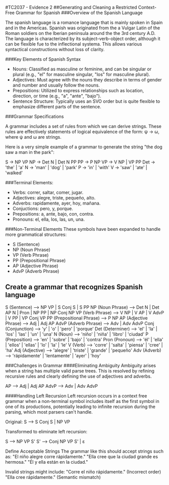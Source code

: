 #TC2037 - Evidence 2
##Generating and Cleaning a Restricted Context-Free Grammar for Spanish
###Overview of the Spanish Language

The spanish language is a romance language that is mainly spoken in Spain and in the Americas. Spanish was originated from the a Vulgar Latin of the Roman soldiers on the Iberian peninsula around the the 3rd century A.D. The language is characterized by its subject-verb-object order, although it can be flexible fue to the inflectional systema. This allows various syntactical constructions without loss of clarity. 

###Key Elements of Spanish Syntax
- Nouns: Classified as masculine or feminine, and can be singular or plural (e.g., "el" for masculine singular, "los" for masculine plural).
- Adjectives: Must agree with the nouns they describe in terms of gender and number and usually follow the nouns.
- Prepositions: Utilized to express relationships such as location, direction, or time (e.g., "a", "ante", "bajo").
- Sentence Structure: Typically uses an SVO order but is quite flexible to emphasize different parts of the sentence.

###Grammar Specifications

A grammar includes a set of rules from which we can derive strings. These rules are effectively statements of logical equivalence of the form: ψ → ω, where ψ and ω are strings.

Here is a very simple example of a grammar to generate the string "the dog saw a man in the park": 

S -> NP VP
NP -> Det N | Det N PP
PP -> P NP
VP -> V NP | VP PP
Det -> 'the' | 'a'
N -> 'man' | 'dog' | 'park'
P -> 'in' | 'with'
V -> 'saw' | 'ate' | 'walked'



###Terminal Elements:
- Verbs: correr, saltar, comer, jugar.
- Adjectives: alegre, triste, pequeño, alto.
- Adverbs: rapidamente, ayer, hoy, mañana.
- Conjuctions: pero, y, porque.
- Prepositions: a, ante, bajo, con, contra.
- Pronouns: el, ella, los, las, un, una. 

###Non-Terminal Elements
These symbols have been expanded to handle more grammatical structures:
- S (Sentence)
- NP (Noun Phrase)
- VP (Verb Phrase)
- PP (Prepositional Phrase)
- AP (Adjective Phrase)
- AdvP (Adverb Phrase)

## Create a grammar that recognizes Spanish language
S (Sentence) -->  NP VP | S Conj S | S PP
NP (Noun Phrase) --> Det N | Det AP N | Pron | NP PP | NP Conj NP
VP (Verb Phrase) --> V NP | V AP | V AdvP | V PP | VP Conj VP
PP (Prepositional Phrase) --> P NP
AP (Adjective Phrase) --> Adj | Adj AP
AdvP (Adverb Phrase) --> Adv | Adv AdvP
Conj (Conjunction) --> 'y' | 'o' | 'pero' | 'porque'
Det (Determiner) -->  'el' | 'la' | 'los' | 'las' | 'un' | 'una'
N (Noun) --> 'niño' | 'niña' | 'libro' | 'ciudad'
P (Preposition) --> 'en' | 'sobre' | 'bajo' | 'contra'
Pron (Pronoun) --> 'él' | 'ella' | 'ellos' | 'ellas' | 'lo' | 'la' | 'le'
V (Verb) -->  'corre' | 'salta' | 'piensa' | 'cree' | 'ha'
Adj (Adjective) --> 'alegre' | 'triste' | 'grande' | 'pequeño'
Adv (Adverb) -->  'rápidamente' | 'lentamente' | 'ayer' | 'hoy'

###Challenges in Grammar
####Eliminating Ambiguity
Ambiguity arises when a string has multiple valid parse trees. This is resolved by refining recursive rules and clearly defining the use of adjectives and adverbs.

AP --> Adj | Adj AP
AdvP --> Adv | Adv AdvP

####Handling Left Recursion
Left recursion occurs in a context free grammar when a non-terminal symbol includes itself as the first 
symbol in one of its productions, potentially leading to infinite recursion during the parsing, which most 
parsers can't handle. 

Original:
S --> S Conj S | NP VP

Transformed to eliminate left recursion:

S --> NP VP S' 
S' --> Conj NP VP S' | ε

Define Acceptable Strings
The grammar like this should accept strings such as:
"El niño alegre corre rápidamente."
"Ella cree que la ciudad grande es hermosa."
"Él y ella están en la ciudad."

Invalid strings might include:
"Corre el niño rápidamente." (Incorrect order)
"Ella cree rápidamente." (Semantic mismatch)


